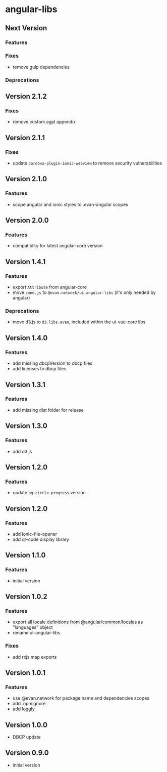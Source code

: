 # angular-libs

## Next Version
### Features

### Fixes
- remove gulp dependencies

### Deprecations


## Version 2.1.2
### Fixes
- remove custom agpl appendix


## Version 2.1.1
### Fixes
- update `cordova-plugin-ionic-webview` to remove security vulnerabilities


## Version 2.1.0
### Features
- scope angular and ionic styles to .evan-angular scopes


## Version 2.0.0
### Features
- compatiblity for latest angular-core version


## Version 1.4.1
### Features
- export `Attribute` from angular-core
- move `zone.js` to `@evan.network/ui-angular-libs` (it's only needed by angular)

### Deprecations
- move d3.js to `d3.libs.evan`, included within the ui-vue-core libs


## Version 1.4.0
### Features
- add missing dbcpVersion to dbcp files
- add licenses to dbcp files


## Version 1.3.1
### Features
- add missing dist folder for release


## Version 1.3.0
### Features
- add d3.js


## Version 1.2.0
### Features
- update `ng-circle-progress` version


## Version 1.2.0
### Features
- add ionic-file-opener
- add qr-code display library


## Version 1.1.0
### Features
- initial version


## Version 1.0.2
### Features
- export all locale definitions from @angular/common/locales as "languages" object
- rename ui-angular-libs

### Fixes
- add rxjs map exports


## Version 1.0.1
### Features
- use @evan.network for package name and dependencies scopes
- add .npmignore
- add loggly


## Version 1.0.0
- DBCP update


## Version 0.9.0
- initial version